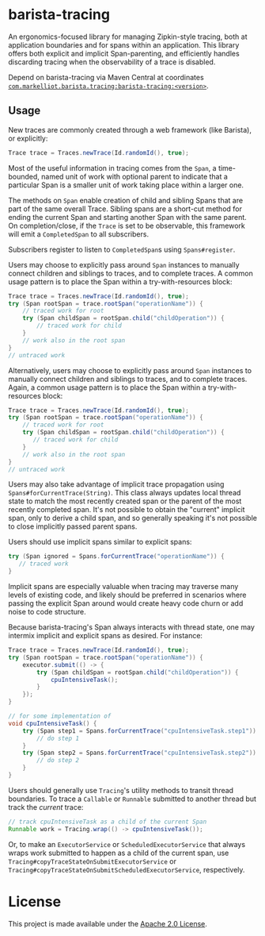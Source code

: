 barista-tracing
===============
An ergonomics-focused library for managing Zipkin-style tracing, both at application boundaries
and for spans within an application. This library offers both explicit and implicit Span-parenting,
and efficiently handles discarding tracing when the observability of a trace is disabled.

Depend on barista-tracing via Maven Central at coordinates 
[`com.markelliot.barista.tracing:barista-tracing:<version>`](https://search.maven.org/artifact/com.markelliot.barista.tracing/barista-tracing).

Usage
-----
New traces are commonly created through a web framework (like Barista), or explicitly:

```java
Trace trace = Traces.newTrace(Id.randomId(), true);
```

Most of the useful information in tracing comes from the `Span`, a time-bounded, named unit of work
with optional parent to indicate that a particular Span is a smaller unit of work taking place
within a larger one.

The methods on `Span` enable creation of child and sibling Spans that are part of the same
overall Trace. Sibling spans are a short-cut method for ending the current Span and
starting another Span with the same parent. On completion/close, if the `Trace` is set to be
observable, this framework will emit a `CompletedSpan` to all subscribers.

Subscribers register to listen to `CompletedSpan`s using `Spans#register`.

Users may choose to explicitly pass around `Span` instances to manually connect children
and siblings to traces, and to complete traces. A common usage pattern is to place the Span
within a try-with-resources block:
```java
Trace trace = Traces.newTrace(Id.randomId(), true);
try (Span rootSpan = trace.rootSpan("operationName")) {
    // traced work for root
    try (Span childSpan = rootSpan.child("childOperation")) {
        // traced work for child
    }
    // work also in the root span
}
// untraced work
```

Alternatively, users may choose to explicitly pass around `Span` instances to manually connect 
children and siblings to traces, and to complete traces. Again, a common usage pattern is to place 
the Span within a try-with-resources block:
```java
Trace trace = Traces.newTrace(Id.randomId(), true);
try (Span rootSpan = trace.rootSpan("operationName")) {
    // traced work for root
    try (Span childSpan = rootSpan.child("childOperation")) {
       // traced work for child
    }
    // work also in the root span
}
// untraced work
```

Users may also take advantage of implicit trace propagation using `Spans#forCurrentTrace(String)`. 
This class always updates local thread state to match the most recently created span or the parent 
of the most recently completed span. It's not possible to obtain the "current" implicit span, only 
to derive a child span, and so generally speaking it's not possible to close implicitly passed 
parent spans.

Users should use implicit spans similar to explicit spans:
```java
try (Span ignored = Spans.forCurrentTrace("operationName")) {
   // traced work
}
```

Implicit spans are especially valuable when tracing may traverse many levels of existing code,
and likely should be preferred in scenarios where passing the explicit Span around would create
heavy code churn or add noise to code structure.

Because barista-tracing's Span always interacts with thread state, one may intermix implicit and 
explicit spans as desired. For instance:

```java
Trace trace = Traces.newTrace(Id.randomId(), true);
try (Span rootSpan = trace.rootSpan("operationName")) {
    executor.submit(() -> {
        try (Span childSpan = rootSpan.child("childOperation")) {
            cpuIntensiveTask();
        }
    });
}

// for some implementation of
void cpuIntensiveTask() {
    try (Span step1 = Spans.forCurrentTrace("cpuIntensiveTask.step1")) {
        // do step 1
    }
    try (Span step2 = Spans.forCurrentTrace("cpuIntensiveTask.step2")) {
        // do step 2
    }
}
```

Users should generally use `Tracing`'s utility methods to transit thread boundaries. To trace
a `Callable` or `Runnable` submitted to another thread but track the _current_ trace:

```java
// track cpuIntensiveTask as a child of the current Span
Runnable work = Tracing.wrap(() -> cpuIntensiveTask()); 
```

Or, to make an `ExecutorService` or `ScheduledExecutorService` that always wraps work submitted to
happen as a child of the current span, use `Tracing#copyTraceStateOnSubmitExecutorService` or
`Tracing#copyTraceStateOnSubmitScheduledExecutorService`, respectively.

# License
This project is made available under the [Apache 2.0 License](/LICENSE).
